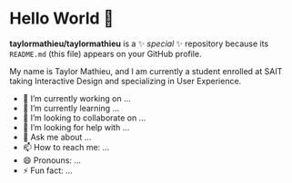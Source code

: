 # Hello World 👋


**taylormathieu/taylormathieu** is a ✨ _special_ ✨ repository because its `README.md` (this file) appears on your GitHub profile.

My name is Taylor Mathieu, and I am currently a student enrolled at SAIT taking Interactive Design and specializing in User Experience. 

- 🔭 I’m currently working on ...
- 🌱 I’m currently learning ...
- 👯 I’m looking to collaborate on ...
- 🤔 I’m looking for help with ...
- 💬 Ask me about ...
- 📫 How to reach me: ...
- 😄 Pronouns: ...
- ⚡ Fun fact: ...

